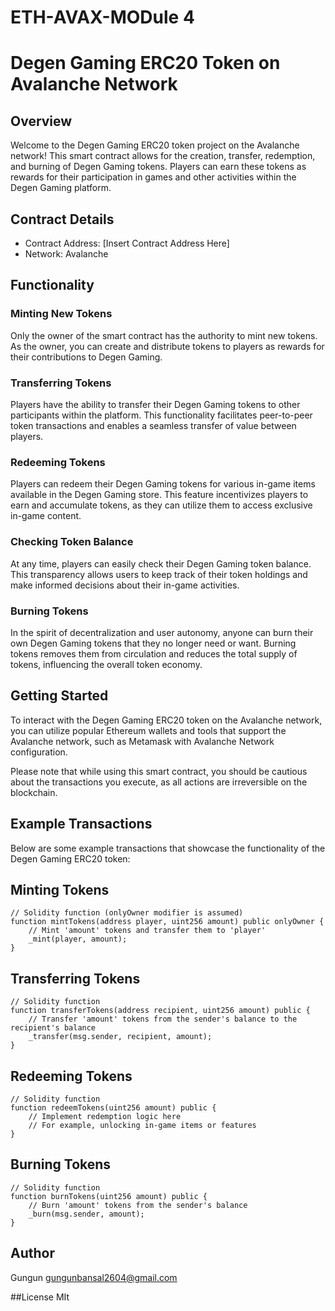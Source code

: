# ETH-AVAX-MODule 4
# Degen Gaming ERC20 Token on Avalanche Network

## Overview

Welcome to the Degen Gaming ERC20 token project on the Avalanche network! This smart contract allows for the creation, transfer, redemption, and burning of Degen Gaming tokens. Players can earn these tokens as rewards for their participation in games and other activities within the Degen Gaming platform.

## Contract Details

- Contract Address: [Insert Contract Address Here]
- Network: Avalanche

## Functionality

### Minting New Tokens

Only the owner of the smart contract has the authority to mint new tokens. As the owner, you can create and distribute tokens to players as rewards for their contributions to Degen Gaming.

### Transferring Tokens

Players have the ability to transfer their Degen Gaming tokens to other participants within the platform. This functionality facilitates peer-to-peer token transactions and enables a seamless transfer of value between players.

### Redeeming Tokens

Players can redeem their Degen Gaming tokens for various in-game items available in the Degen Gaming store. This feature incentivizes players to earn and accumulate tokens, as they can utilize them to access exclusive in-game content.

### Checking Token Balance

At any time, players can easily check their Degen Gaming token balance. This transparency allows users to keep track of their token holdings and make informed decisions about their in-game activities.

### Burning Tokens

In the spirit of decentralization and user autonomy, anyone can burn their own Degen Gaming tokens that they no longer need or want. Burning tokens removes them from circulation and reduces the total supply of tokens, influencing the overall token economy.

## Getting Started

To interact with the Degen Gaming ERC20 token on the Avalanche network, you can utilize popular Ethereum wallets and tools that support the Avalanche network, such as Metamask with Avalanche Network configuration.

Please note that while using this smart contract, you should be cautious about the transactions you execute, as all actions are irreversible on the blockchain.

## Example Transactions

Below are some example transactions that showcase the functionality of the Degen Gaming ERC20 token:

## Minting Tokens

```
// Solidity function (onlyOwner modifier is assumed)
function mintTokens(address player, uint256 amount) public onlyOwner {
    // Mint 'amount' tokens and transfer them to 'player'
    _mint(player, amount);
}
```

## Transferring Tokens

```
// Solidity function
function transferTokens(address recipient, uint256 amount) public {
    // Transfer 'amount' tokens from the sender's balance to the recipient's balance
    _transfer(msg.sender, recipient, amount);
}
```

## Redeeming Tokens

```
// Solidity function
function redeemTokens(uint256 amount) public {
    // Implement redemption logic here
    // For example, unlocking in-game items or features
}
```

## Burning Tokens

```
// Solidity function
function burnTokens(uint256 amount) public {
    // Burn 'amount' tokens from the sender's balance
    _burn(msg.sender, amount);
}
```
## Author 
Gungun
gungunbansal2604@gmail.com

##License 
MIt 
